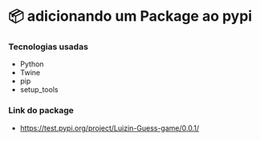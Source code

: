 # 📦 adicionando um Package ao pypi

### Tecnologias usadas

- Python
- Twine
- pip
- setup_tools

### Link do package

- https://test.pypi.org/project/Luizin-Guess-game/0.0.1/
